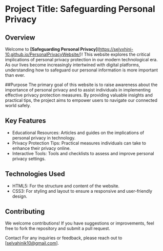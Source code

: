 # **Project Title: Safeguarding Personal Privacy**

## Overview
Welcome to **[Safeguarding Personal Privacy]**(https://selvxhini-10.github.io/PersonalPrivacyWebsite/)! This website explores the critical implications of personal privacy protection in our modern technological era. As our lives become increasingly intertwined with digital platforms, understanding how to safeguard our personal information is more important than ever. 

##Purpose
The primary goal of this website is to raise awareness about the importance of personal privacy and to assist individuals in implementing effective privacy protection measures. By providing valuable insights and practical tips, the project aims to empower users to navigate our connected world safely.

## Key Features
- Educational Resources: Articles and guides on the implications of personal privacy in technology.
- Privacy Protection Tips: Practical measures individuals can take to enhance their privacy online.
- Interactive Tools: Tools and checklists to assess and improve personal privacy settings.

## Technologies Used 
- HTML5: For the structure and content of the website.
- CSS3: For styling and layout to ensure a responsive and user-friendly design.

## Contributing
We welcome contributions! If you have suggestions or improvements, feel free to fork the repository and submit a pull request.

Contact
For any inquiries or feedback, please reach out to [selvahinik10@gmail.com].

